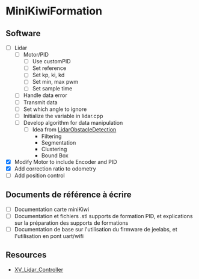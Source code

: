 # MiniKiwiFormation

## Software

- [ ] Lidar
  - [ ] Motor/PID
    - [ ] Use customPID
    - [ ] Set reference
    - [ ] Set kp, ki, kd
    - [ ] Set min, max pwm
    - [ ] Set sample time
  - [ ] Handle data error
  - [ ] Transmit data
  - [ ] Set which angle to ignore
  - [ ] Initialize the variable in lidar.cpp
  - [ ] Develop algorithm for data manipulation
    - [ ] Idea from [LidarObstacleDetection](https://github.com/enginBozkurt/LidarObstacleDetection)
      - Filtering
      - Segmentation
      - Clustering
      - Bound Box
- [x] Modify Motor to include Encoder and PID
- [x] Add correction ratio to odometry
- [ ] Add position control

## Documents de référence à écrire

- [ ] Documentation carte miniKiwi
- [ ] Documentation et fichiers .stl supports de formation PID, et explications sur la préparation des supports de formations
- [ ] Documentation de base sur l'utilisation du firmware de jeelabs, et l'utilisation en pont uart/wifi

## Resources

- [XV_Lidar_Controller](https://github.com/getSurreal/XV_Lidar_Controller)
